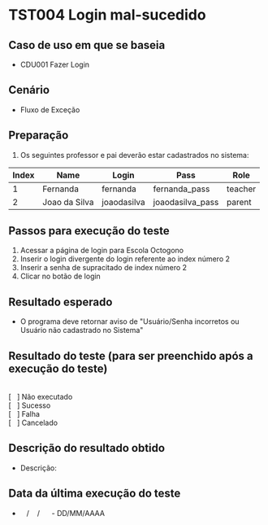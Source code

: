 # TST004 Login mal-sucedido 

## Caso de uso em que se baseia
- CDU001 Fazer Login

## Cenário
- Fluxo de Exceção

## Preparação
1. Os seguintes professor e pai deverão estar cadastrados no sistema:

| Index | Name | Login | Pass | Role |
|-------|------|-------|-------|-------|
|   1   | Fernanda | fernanda | fernanda_pass | teacher |
|   2   | Joao da Silva | joaodasilva | joaodasilva_pass | parent |

## Passos para execução do teste
1. Acessar a página de login para Escola Octogono
2. Inserir o login divergente do login referente ao index número 2
3. Inserir a senha de supracitado de index número 2
4. Clicar no botão de login

## Resultado esperado
- O programa deve retornar aviso de "Usuário/Senha incorretos ou Usuário não cadastrado no Sistema"

## Resultado do teste (para ser preenchido após a execução do teste)
<br>
[&nbsp;&nbsp;&nbsp;] Não executado
<br>
[&nbsp;&nbsp;&nbsp;] Sucesso
<br>
[&nbsp;&nbsp;&nbsp;] Falha
<br>
[&nbsp;&nbsp;&nbsp;] Cancelado

## Descrição do resultado obtido
- Descrição: 

## Data da última execução do teste
-  &nbsp;&nbsp; / &nbsp;&nbsp; / &nbsp;&nbsp;&nbsp;&nbsp; - DD/MM/AAAA

